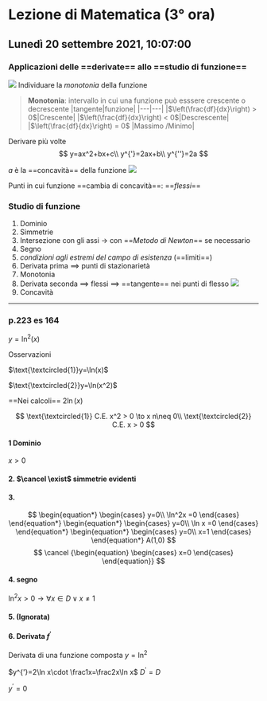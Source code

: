 # Lezione di Matematica (3° ora)
## Lunedì 20 settembre 2021, 10:07:00
### Applicazioni delle ==derivate== allo ==studio di funzione==
![](https://i.imgur.com/vrpCbq7.jpg)
Individuare la _monotonia_ della funzione

> **Monotonia**: intervallo in cui una funzione può esssere crescente o decrescente
> |tangente|funzione|
> |---|---|
> |$\left(\frac{df}{dx}\right) > 0$|Crescente|
> |$\left(\frac{df}{dx}\right) < 0$|Descrescente|
> |$\left(\frac{df}{dx}\right) = 0$ |Massimo /Minimo|

Derivare più volte
$$
y=ax^2+bx+c\\
y^{'}=2ax+b\\
y^{''}=2a
$$

$a$ è la ==concavità== della funzione
![](https://i.imgur.com/Ke1hZ55.jpg)


Punti in cui funzione ==cambia di concavità==: ==$flessi$==


### Studio di funzione
1. Dominio
2. Simmetrie
3. Intersezione con gli assi $\to$ con ==_Metodo di Newton_== se necessario
4. Segno
5. _condizioni agli estremi del campo di esistenza_ (==limiti==)
6. Derivata prima $\implies$ punti di stazionarietà
7. Monotonia
8. Derivata seconda $\implies$ flessi $\implies$ ==tangente== nei punti di flesso
![](https://i.imgur.com/szi250N.jpg)
9. Concavità

 ---
 ### p.223 es 164
 
 $y=\ln^2(x)$

Osservazioni

$\text{\textcircled{1}}y=\ln(x)$


$\text{\textcircled{2}}y=\ln(x^2)$

==Nei calcoli== $2\ln(x)$

$$
\text{\textcircled{1}} C.E. x^2 > 0 \to x n\neq 0\\
\text{\textcircled{2}} C.E. x > 0
$$

#### $1$ Dominio

$x > 0$

#### 2. $\cancel \exist$ simmetrie evidenti

#### 3.
$$
\begin{equation*} \begin{cases} 
y=0\\
\ln^2x =0
\end{cases} \end{equation*}
\begin{equation*} \begin{cases} 
y=0\\
\ln x =0
 \end{cases} \end{equation*}
 \begin{equation*} \begin{cases} 
y=0\\
x=1
\end{cases} \end{equation*}
A(1,0)
$$
$$
\cancel {\begin{equation} \begin{cases} x=0 \end{cases} \end{equation}}
$$
#### 4. segno

$\ln^2 x > 0 \to \forall x \in D \lor x \neq 1$

#### 5. (Ignorata)
#### 6. Derivata $f^{'}$
Derivata di una funzione composta
$y=\ln^2$

$y^{'}=2\ln x\cdot \frac1x=\frac2x\ln x$
$D^{'}=D$

$y^{'}=0$

<!--stackedit_data:
eyJoaXN0b3J5IjpbLTIwNDM4MzM2MzgsLTIwNzkyNzQ0NTAsMT
E3MDQwNzE3MiwxNTEzNDQ2NDUwLDE1MTM0NDY0NTAsMTU1MzY3
ODQyNSw2Njc5NTc0NjgsMTc4NzA4OTY5NCw2MDc0MjU5NywtOD
U1NDQzMzIxLC02MTMyNDIzMjJdfQ==
-->